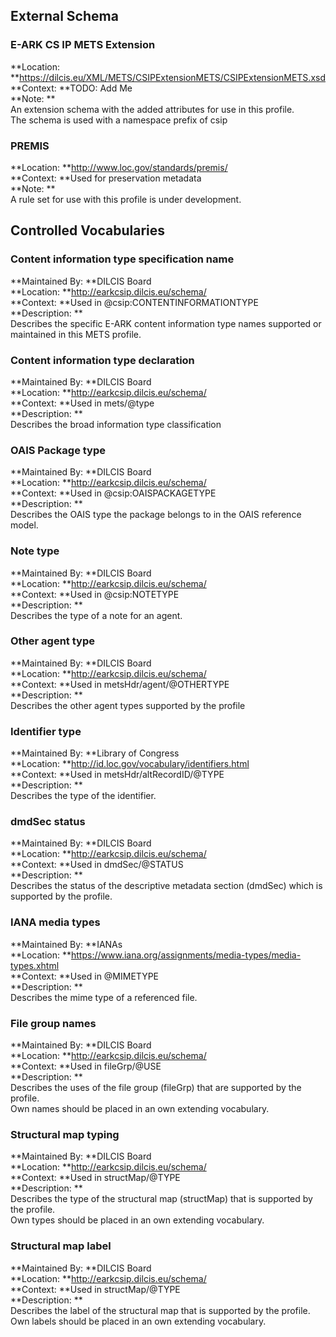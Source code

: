 ## External Schema

### E-ARK CS IP METS Extension
**Location: **https://dilcis.eu/XML/METS/CSIPExtensionMETS/CSIPExtensionMETS.xsd<br/>
**Context: **TODO: Add Me<br/>
**Note: **<br/>
An extension schema with the added attributes for use in this profile.<br/>
The schema is used with a namespace prefix of csip<br/>


### PREMIS
**Location: **http://www.loc.gov/standards/premis/<br/>
**Context: **Used for preservation metadata<br/>
**Note: **<br/>
A rule set for use with this profile is under development.<br/>

## Controlled Vocabularies

<a name="VocabularyContentInformationTypeSpecification"></a>
### Content information type specification name
**Maintained By: **DILCIS Board<br/>
**Location: **http://earkcsip.dilcis.eu/schema/<br/>
**Context: **Used in @csip:CONTENTINFORMATIONTYPE<br/>
**Description: **<br/>
Describes the specific E-ARK content information type names supported or maintained in this METS profile.<br/>


<a name="VocabularyType"></a>
### Content information type declaration
**Maintained By: **DILCIS Board<br/>
**Location: **http://earkcsip.dilcis.eu/schema/<br/>
**Context: **Used in mets/@type<br/>
**Description: **<br/>
Describes the broad information type classification<br/>


<a name="VocabularyOAISPackageType"></a>
### OAIS Package type
**Maintained By: **DILCIS Board<br/>
**Location: **http://earkcsip.dilcis.eu/schema/<br/>
**Context: **Used in @csip:OAISPACKAGETYPE<br/>
**Description: **<br/>
Describes the OAIS type the package belongs to in the OAIS reference model.<br/>


<a name="VocabularyNoteType"></a>
### Note type
**Maintained By: **DILCIS Board<br/>
**Location: **http://earkcsip.dilcis.eu/schema/<br/>
**Context: **Used in @csip:NOTETYPE<br/>
**Description: **<br/>
Describes the type of a note for an agent.<br/>


<a name="VocabularyAgentOtherType"></a>
### Other agent type
**Maintained By: **DILCIS Board<br/>
**Location: **http://earkcsip.dilcis.eu/schema/<br/>
**Context: **Used in metsHdr/agent/@OTHERTYPE<br/>
**Description: **<br/>
Describes the other agent types supported by the profile<br/>


<a name="VocabularyIdentifierType"></a>
### Identifier type
**Maintained By: **Library of Congress<br/>
**Location: **http://id.loc.gov/vocabulary/identifiers.html<br/>
**Context: **Used in metsHdr/altRecordID/@TYPE<br/>
**Description: **<br/>
Describes the type of the identifier.<br/>


<a name="VocabularyStatus"></a>
### dmdSec status
**Maintained By: **DILCIS Board<br/>
**Location: **http://earkcsip.dilcis.eu/schema/<br/>
**Context: **Used in dmdSec/@STATUS<br/>
**Description: **<br/>
Describes the status of the descriptive metadata section (dmdSec) which is supported by the profile.<br/>


<a name="VocabularyIANAmediaTypes"></a>
### IANA media types
**Maintained By: **IANAs<br/>
**Location: **https://www.iana.org/assignments/media-types/media-types.xhtml<br/>
**Context: **Used in @MIMETYPE<br/>
**Description: **<br/>
Describes the mime type of a referenced file.<br/>


<a name="VocabularyFileGrpAndStructMapDivisionLabel"></a>
### File group names
**Maintained By: **DILCIS Board<br/>
**Location: **http://earkcsip.dilcis.eu/schema/<br/>
**Context: **Used in fileGrp/@USE<br/>
**Description: **<br/>
Describes the uses of the file group (fileGrp) that are supported by the profile.<br/>
Own names should be placed in an own extending vocabulary.<br/>


<a name="VocabularyStructMapType"></a>
### Structural map typing
**Maintained By: **DILCIS Board<br/>
**Location: **http://earkcsip.dilcis.eu/schema/<br/>
**Context: **Used in structMap/@TYPE<br/>
**Description: **<br/>
Describes the type of the structural map (structMap) that is supported by the profile.<br/>
Own types should be placed in an own extending vocabulary.<br/>


<a name="VocabularyStructMapLabel"></a>
### Structural map label
**Maintained By: **DILCIS Board<br/>
**Location: **http://earkcsip.dilcis.eu/schema/<br/>
**Context: **Used in structMap/@TYPE<br/>
**Description: **<br/>
Describes the label of the structural map that is supported by the profile.<br/>
Own labels should be placed in an own extending vocabulary.<br/>

